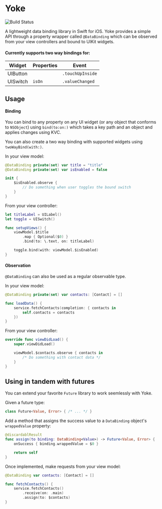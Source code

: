 # Yoke

![Build Status](https://github.com/sambae/Yoke/workflows/build/badge.svg)

A lightweight data binding library in Swift for iOS. Yoke provides a simple API through a property wrapper called `@DataBinding` which can be observed from your view controllers and bound to UIKit widgets.

#### Currently supports two way bindings for:
| Widget   | Properties | Event            |
|----------|------------| -----------------|
| UIButton |            | `.touchUpInside` |
| UISwitch | `isOn`     | `.valueChanged`  |

## Usage

#### Binding

You can bind to any property on any UI widget (or any object that conforms to `NSObject`) using
`bind(to:on:)` which takes a key path and an object and applies changes using KVC.

You can also create a two way binding with supported widgets using `twoWayBind(with:)`.

In your view model:
```swift
@DataBinding private(set) var title = "title"
@DataBinding private(set) var isEnabled = false

init {
    $isEnabled.observe {
        // Do something when user toggles the bound switch
    }
}
```

From your view controller:
```swift
let titleLabel = UILabel()
let toggle = UISwitch()

func setupViews() {
    viewModel.$title
        .map { Optional($0) }
        .bind(to: \.text, on: titleLabel)

    toggle.bind(with: viewModel.$isEnabled)
}
```

#### Observation
`@DataBinding` can also be used as a regular observable type.

In your view model:
```swift
@DataBinding private(set) var contacts: [Contact] = []

func loadData() {
    service.fetchContacts(completion: { contacts in
        self.contacts = contacts
    })
}
```

From your view controller:
```swift
override func viewDidLoad() {
    super.viewDidLoad()

    viewModel.$contacts.observe { contacts in
        /* Do something with contact data */
    }
}
```

## Using in tandem with futures

You can extend your favorite `Future` library to work seemlessly with Yoke.

Given a future type:
```swift
class Future<Value, Error> { /* ... */ }
```

Add a method that assigns the success value to a `DataBinding` object's `wrappedValue` property:
```swift
@discardablResult
func assign(to binding: DataBinding<Value>) -> Future<Value, Error> {
    onSuccess { binding.wrappedValue = $0 }

    return self
}
```

Once implemented, make requests from your view model:
```swift
@DataBinding var contacts: [Contact] = []

func fetchContacts() {
    service.fetchContacts()
        .receive(on: .main)
        .assign(to: $contacts)
}
```
